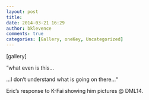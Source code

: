 ```yaml
---
layout: post
title: 
date: 2014-03-21 16:29
author: bklevence
comments: true
categories: [Gallery, oneKey, Uncategorized]
---
```

[gallery]
<p><span>“what even is this&hellip;</span><span> </span></p>
<p class="p1">&hellip;I don’t understand what is going on there&hellip;<span>&ldquo;</span></p>
<p class="p1"><span>Eric&rsquo;s response to K-Fai showing him pictures @ DML14.</span></p>
